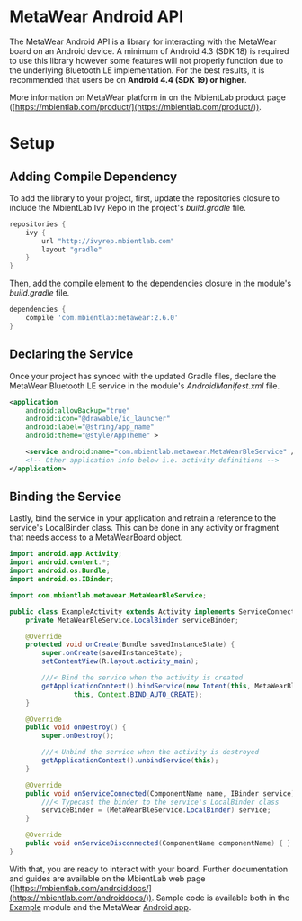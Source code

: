 # MetaWear Android API #
The MetaWear Android API is a library for interacting with the MetaWear board on an Android device.  A minimum of Android 4.3 (SDK 18) is required to use this library however some features will not properly function due to the underlying Bluetooth LE implementation.  For the best results, it is recommended that users be on **Android 4.4 (SDK 19) or higher**.

More information on MetaWear platform in on the MbientLab product page ([https://mbientlab.com/product/](https://mbientlab.com/product/)).

# Setup  #
## Adding Compile Dependency ##
To add the library to your project, first, update the repositories closure to include the MbientLab Ivy Repo in the project's *build.gradle* file.

```gradle
repositories {
    ivy {
        url "http://ivyrep.mbientlab.com"
        layout "gradle"
    }
}
```

Then, add the compile element to the dependencies closure in the module's *build.gradle* file.

```gradle
dependencies {
    compile 'com.mbientlab:metawear:2.6.0'
}
```

## Declaring the Service ##
Once your project has synced with the updated Gradle files, declare the MetaWear Bluetooth LE service in the module's *AndroidManifest.xml* file.
```xml
<application
    android:allowBackup="true"
    android:icon="@drawable/ic_launcher"
    android:label="@string/app_name"
    android:theme="@style/AppTheme" >

    <service android:name="com.mbientlab.metawear.MetaWearBleService" />
    <!-- Other application info below i.e. activity definitions -->
</application>
```

## Binding the Service ##
Lastly, bind the service in your application and retrain a reference to the service's LocalBinder class.  This can be done in any activity or fragment that needs access to a MetaWearBoard object.

```java
import android.app.Activity;
import android.content.*;
import android.os.Bundle;
import android.os.IBinder;

import com.mbientlab.metawear.MetaWearBleService;

public class ExampleActivity extends Activity implements ServiceConnection {
    private MetaWearBleService.LocalBinder serviceBinder;

    @Override
    protected void onCreate(Bundle savedInstanceState) {
        super.onCreate(savedInstanceState);
        setContentView(R.layout.activity_main);

        ///< Bind the service when the activity is created
        getApplicationContext().bindService(new Intent(this, MetaWearBleService.class),
                this, Context.BIND_AUTO_CREATE);
    }

    @Override
    public void onDestroy() {
        super.onDestroy();

        ///< Unbind the service when the activity is destroyed
        getApplicationContext().unbindService(this);
    }

    @Override
    public void onServiceConnected(ComponentName name, IBinder service) {
        ///< Typecast the binder to the service's LocalBinder class
        serviceBinder = (MetaWearBleService.LocalBinder) service;
    }

    @Override
    public void onServiceDisconnected(ComponentName componentName) { }
}
```
With that, you are ready to interact with your board.  Further documentation and guides are available on the MbientLab web page ([https://mbientlab.com/androiddocs/](https://mbientlab.com/androiddocs/)).  Sample code is available both in the [Example](https://github.com/mbientlab/Metawear-AndroidAPI/tree/master/example/src/main/java/com/mbientlab/metawear/example/MainActivity.java) module and the MetaWear [Android app](https://github.com/mbientlab/Metawear-SampleAndroidApp).
